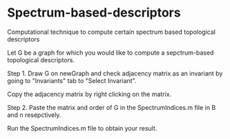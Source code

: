 # Spectrum-based-descriptors
Computational technique to compute certain spectrum based topological descriptors

Let G be a graph for which you would like to compute a sepctrum-based topological descriptors.

Step 1. Draw G on newGraph and check adjacency matrix as an invariant by going to "Invariants" tab to "Select Invariant".

Copy the adjacency matrix by right clicking on the matrix.

Step 2. Paste the matrix and order of G in the SpectrumIndices.m file in B and n resepctively.

Run the SpectrumIndices.m file to obtain your result.
